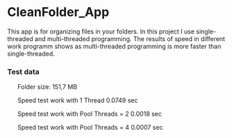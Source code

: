 <h1>CleanFolder_App</h1>
<p>
This app is for organizing files in your folders.
In this project I use single-threaded and multi-threaded programming.
The results of speed in different work programm shows as multi-threaded programming is more faster than single-threaded.
</p>
<h3>Test data</h3>
    <ul>Folder size: 151,7 MB</ul>
    <ul>Speed test work with 1 Thread 0.0749 sec</ul>
    <ul>Speed test work with Pool Threads = 2 0.0018 sec</ul>
    <ul>Speed test work with Pool Threads = 4 0.0007 sec</ul>

